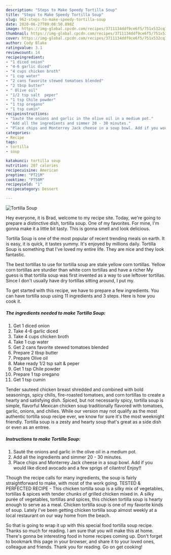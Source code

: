 ```yaml
---
description: "Steps to Make Speedy Tortilla Soup"
title: "Steps to Make Speedy Tortilla Soup"
slug: 962-steps-to-make-speedy-tortilla-soup
date: 2020-06-27T09:08:50.898Z
image: https://img-global.cpcdn.com/recipes/3711134ddf9ce6f5/751x532cq70/tortilla-soup-recipe-main-photo.jpg
thumbnail: https://img-global.cpcdn.com/recipes/3711134ddf9ce6f5/751x532cq70/tortilla-soup-recipe-main-photo.jpg
cover: https://img-global.cpcdn.com/recipes/3711134ddf9ce6f5/751x532cq70/tortilla-soup-recipe-main-photo.jpg
author: Cody Blake
ratingvalue: 3.1
reviewcount: 14
recipeingredient:
- "1 diced onion"
- "4-6 garlic diced"
- "4 cups chicken broth"
- "1 cup water"
- "2 cans favorite stewed tomatoes blended"
- "2 tbsp butter"
- " Olive oil"
- "1/2 tsp salt  peper"
- "1 tsp Chile powder"
- "1 tsp oregano"
- "1 tsp cumin"
recipeinstructions:
- "Sauté the onions and garlic in the olive oil in a medium pot."
- "Add all the ingredients and simmer 20 - 30 minutes."
- "Place chips and Monterrey Jack cheese in a soup bowl. Add if you would like diced avocado and a few sprigs of cilantro! Enjoy!!"
categories:
- Recipe
tags:
- tortilla
- soup

katakunci: tortilla soup 
nutrition: 207 calories
recipecuisine: American
preptime: "PT21M"
cooktime: "PT50M"
recipeyield: "1"
recipecategory: Dessert

---
```



![Tortilla Soup](https://img-global.cpcdn.com/recipes/3711134ddf9ce6f5/751x532cq70/tortilla-soup-recipe-main-photo.jpg)

Hey everyone, it is Brad, welcome to my recipe site. Today, we're going to prepare a distinctive dish, tortilla soup. One of my favorites. For mine, I'm gonna make it a little bit tasty. This is gonna smell and look delicious.

Tortilla Soup is one of the most popular of recent trending meals on earth. It is easy, it is quick, it tastes yummy. It's enjoyed by millions daily. Tortilla Soup is something that I've loved my entire life. They are nice and they look fantastic.

The best tortillas to use for tortilla soup are stale yellow corn tortillas. Yellow corn tortillas are sturdier than white corn tortillas and have a richer My guess is that tortilla soup was first invented as a way to use leftover tortillas. Since I don&#39;t usually have dry tortillas sitting around, I put my.


To get started with this recipe, we have to prepare a few ingredients. You can have tortilla soup using 11 ingredients and 3 steps. Here is how you cook it.

<!--inarticleads1-->

##### The ingredients needed to make Tortilla Soup:

1. Get 1 diced onion
1. Take 4-6 garlic diced
1. Take 4 cups chicken broth
1. Take 1 cup water
1. Get 2 cans favorite stewed tomatoes blended
1. Prepare 2 tbsp butter
1. Prepare  Olive oil
1. Make ready 1/2 tsp salt &amp; peper
1. Get 1 tsp Chile powder
1. Prepare 1 tsp oregano
1. Get 1 tsp cumin


Tender sauteed chicken breast shredded and combined with bold seasonings, spicy chilis, fire-roasted tomatoes, and corn tortillas to create a hearty and satisfying dish. Spiced, but not necessarily spicy, tortilla soup is simple, flavorful Mexican chicken soup traditionally flavored with tomatoes, garlic, onions, and chilies. While our version may not qualify as the most authentic tortilla soup recipe ever, we know for sure it&#39;s the most weeknight friendly. Tortilla soup is a zesty and hearty soup that&#39;s great as a side dish or even as an entree. 

<!--inarticleads2-->

##### Instructions to make Tortilla Soup:

1. Sauté the onions and garlic in the olive oil in a medium pot.
1. Add all the ingredients and simmer 20 - 30 minutes.
1. Place chips and Monterrey Jack cheese in a soup bowl. Add if you would like diced avocado and a few sprigs of cilantro! Enjoy!!


Though the recipe calls for many ingredients, the soup is fairly straightforward to make, with most of the work going. TESTED &amp; PERFECTED RECIPE - This chicken tortilla soup is a silky mix of vegetables, tortillas &amp; spices with tender chunks of grilled chicken mixed in. A silky purée of vegetables, tortillas and spices, this chicken tortilla soup is hearty enough to serve as a meal. Chicken tortilla soup is one of my favorite kinds of soup. Lately I&#39;ve been getting chicken tortilla soup almost weekly at a local restaurant on our way home from the beach. 

So that is going to wrap it up with this special food tortilla soup recipe. Thanks so much for reading. I am sure that you will make this at home. There's gonna be interesting food in home recipes coming up. Don't forget to bookmark this page in your browser, and share it to your loved ones, colleague and friends. Thank you for reading. Go on get cooking!
